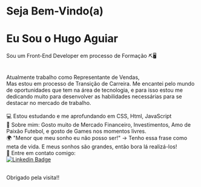 # Seja Bem-Vindo(a)

# Eu Sou o Hugo Aguiar


Sou um Front-End Developer em processo de Formação ⛏🖥️ <br/>
<br/>
<br/>
Atualmente trabalho como Representante de Vendas,<br/>
Mas estou em processo de Transição de Carreira. Me encantei pelo mundo de oportunidades que tem na área de tecnologia, e para isso estou me dedicando muito para desenvolver as habilidades necessárias para se destacar no mercado de trabalho.
 <br/>
<br/>💻   Estou estudando e me aprofundando em CSS, Html, JavaScript
<br/>💬   Sobre mim: Gosto muito de Mercado Financeiro, Investimentos, Amo de Paixão Futebol, e gosto de Games nos momentos livres.
<br/>🌍   "Menor que meu sonho eu não posso ser!" -> Tenho essa frase como meta de vida. E meus sonhos são grandes, então bora lá realizá-los! 
<br/>📧   Entre em contato comigo:
<br/>
[![Linkedin Badge](https://img.shields.io/badge/-HugoAguiar-blue?style=flat-square&logo=Linkedin&logoColor=white&link=https://www.linkedin.com/in/hugoaguiar87/)](https://www.linkedin.com/in/hugoaguiar87/) 
<br/>
<br/>

Obrigado pela visita!!

